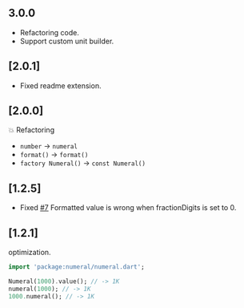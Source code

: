 ## 3.0.0

- Refactoring code.
- Support custom unit builder.

## [2.0.1]

- Fixed readme extension.

## [2.0.0]

💥 Refactoring

- `number` -> `numeral`
- `format()` -> `format()`
- `factory Numeral()` -> `const Numeral()`

## [1.2.5]

- Fixed [#7](https://github.com/medz/numeral.dart/issues/7) Formatted value is wrong when fractionDigits is set to 0.

## [1.2.1]

optimization.

```dart
import 'package:numeral/numeral.dart';

Numeral(1000).value(); // -> 1K
numeral(1000); // -> 1K
1000.numeral(); // -> 1K
```
